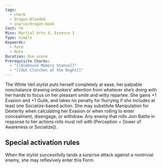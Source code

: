 ```yaml
---
tags:
  - charm
  - Dragon-Blooded
  - source/dragon-book
Cost: 7m
Mins: Martial Arts 4, Essence 1
Type: Simple
Keywords:
  - Form
  - Mute
Duration: One scene
Prerequisite Charms:
  - "[[Alehouse Memory Stance]]"
  - "[[Owl Clutches at the Night]]"
---
```

The White Veil stylist puts herself completely at ease, her palpable nonchalance drawing onlookers’ attention from whatever she’s doing with her hands to focus on her pleasant smile and witty repartee. She gains +1 Evasion and +1 Guile, and takes no penalty for flurrying if she includes at least one Socialize-based action. She may substitute Manipulation for Dexterity when calculating her Evasion or when rolling to enter concealment, disengage, or withdraw. Any enemy that rolls Join Battle in response to her actions rolls must roll with (Perception + [lower of Awareness or Socialize]). 

## Special activation rules

When the stylist successfully lands a surprise attack against a nontrivial enemy, she may reflexively enter this Form.